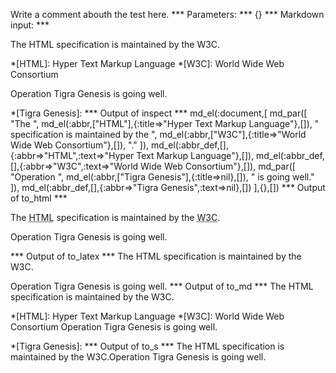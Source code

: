 Write a comment abouth the test here.
*** Parameters: ***
{}
*** Markdown input: ***

The HTML specification is maintained by the W3C.

*[HTML]: Hyper Text Markup Language
*[W3C]:  World Wide Web Consortium



Operation Tigra Genesis is going well.

*[Tigra Genesis]:
*** Output of inspect ***
md_el(:document,[
	md_par([
		"The ",
		md_el(:abbr,["HTML"],{:title=>"Hyper Text Markup Language"},[]),
		" specification is maintained by the ",
		md_el(:abbr,["W3C"],{:title=>"World Wide Web Consortium"},[]),
		"."
	]),
	md_el(:abbr_def,[],{:abbr=>"HTML",:text=>"Hyper Text Markup Language"},[]),
	md_el(:abbr_def,[],{:abbr=>"W3C",:text=>"World Wide Web Consortium"},[]),
	md_par([
		"Operation ",
		md_el(:abbr,["Tigra Genesis"],{:title=>nil},[]),
		" is going well."
	]),
	md_el(:abbr_def,[],{:abbr=>"Tigra Genesis",:text=>nil},[])
],{},[])
*** Output of to_html ***
<p>The <abbr title="Hyper Text Markup Language">HTML</abbr> specification is maintained by the <abbr title="World Wide Web Consortium">W3C</abbr>.</p>

<p>Operation <abbr>Tigra Genesis</abbr> is going well.</p>
*** Output of to_latex ***
The HTML specification is maintained by the W3C.

Operation Tigra Genesis is going well.
*** Output of to_md ***
The HTML specification is maintained by
the W3C.

*[HTML]: Hyper Text Markup Language
*[W3C]: World Wide Web Consortium
Operation Tigra Genesis is going well.

*[Tigra Genesis]:
*** Output of to_s ***
The HTML specification is maintained by the W3C.Operation Tigra Genesis is going well.
